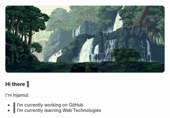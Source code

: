 [![Banner linuxuserin](https://raw.githubusercontent.com/linuxuserin/linuxuserin/master/background-2020-10-26.gif)](https://linuxuserin.github.io)

### Hi there 👋

I'm Injamul.

- 🔭 I’m currently working on GitHub
- 🌱 I’m currently learning Web Technologies

<!--
**linuxuserin/linuxuserin** is a ✨ _special_ ✨ repository because its `README.md` (this file) appears on your GitHub profile.

Here are some ideas to get you started:

- 🔭 I’m currently working on ...
- 🌱 I’m currently learning ...
- 👯 I’m looking to collaborate on ...
- 🤔 I’m looking for help with ...
- 💬 Ask me about ...
- 📫 How to reach me: ...
- 😄 Pronouns: ...
- ⚡ Fun fact: ...
-->

